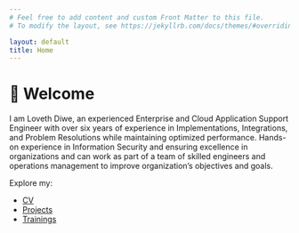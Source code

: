 ```yaml
---
# Feel free to add content and custom Front Matter to this file.
# To modify the layout, see https://jekyllrb.com/docs/themes/#overriding-theme-defaults

layout: default
title: Home
---
```


# 👋 Welcome
I am Loveth Diwe, an experienced Enterprise and Cloud Application Support Engineer with over six years of experience in Implementations, Integrations, and Problem Resolutions while maintaining optimized performance. Hands-on experience in Information Security and ensuring excellence in organizations and can work as part of a team of skilled engineers and operations management to improve organization’s objectives and goals.

Explore my:
- [CV](/cv)
- [Projects](/projects)
- [Trainings](/trainings/certifications)